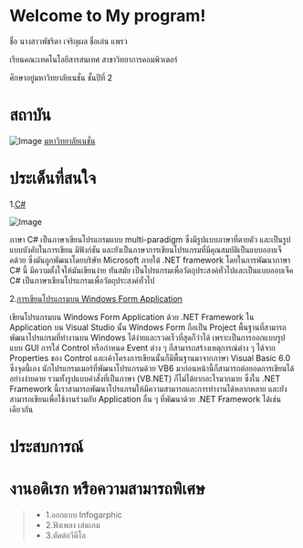 # Welcome to My program!

ชื่อ นางสาวพัชริดา  เจริญผล ชื่อเล่น แพรว

เรียนคณะเทคโนโลยีสารสนเทศ สาขาวิทยาการคอมพิวเตอร์

ศึกษาอยู่มหาวิทยาลัยเนชั่น ชั้นปีที่ 2

# สถาบัน


![Image](https://raw.githubusercontent.com/thaiall/programming-page/master/Nation_University_Logo.png)
[มหาวิทยาลัยเนชั่น](http://www.nation.ac.th)

# ประเด็นที่สนใจ

1.[C#](http://marcuscode.com/lang/csharp/introduction)

![Image](http://malvastyle.com/wp-content/uploads/2016/12/C-programming-language.jpg)

ภาษา C# เป็นภาษาเขียนโปรแกรมแบบ multi-paradigm ซึ่งมีรูปแบบภาษาที่ตายตัว และเป็นรูปแบบบังคับในการเขียน มีฟังก์ชัน และยังเป็นภาษาการเขียนโปรแกรมที่มีคุณสมบัติเป็นแบบออบเจ็คด้วย ซึ่งมันถูกพัฒนาโดยบริษัท Microsoft ภายใต้ .NET framework โดยในการพัฒนาภาษา C# นี้ มีความตั้งใจให้มันเขียนง่าย ทันสมัย เป็นโปรแกรมเพื่อวัตถุประสงค์ทั่วไปและเป็นแบบออบเจ็ค C# เป็นภาษาเขียนโปรแกรมเพื่อวัตถุประสงค์ทั่วไป 

2.[การเขียนโปรแกรมบน Windows Form Application](http://www.thaicreate.com/dotnet/c-sharp-dotnet-windows-form-application-winapp.html)

เขียนโปรแกรมบน Windows Form Application ด้วย .NET Framework ใน Application บน Visual Studio นั้น Windows Form ถือเป็น Project พื้นฐานที่สามารถพัฒนาโปรแกรมที่ทำงานบน Windows ได้ง่ายและรวดเร็วที่สุดก็ว่าได้ เพราะเป็นการออกแบบรูปแบบ GUI การใส่ Control หรือกำหนด Event ต่าง ๆ ก็สามารถสร้างเหตุการณ์ต่าง ๆ ได้จาก Properties ของ Control และเค้าโครงการเขียนนั้นก็มีพื้นฐานมาจากภาษา Visual Basic 6.0 ซึ่งจุดนี้เอง นักโปรแกรมเมอร์ที่พัฒนาโปรแกรมด้วย VB6 มาก่อนหน้านี้ก็สามารถต่อยอดการเขียนได้อย่างง่ายดาย รวมทั้งรูปแบบคำสั่งที่เป็นภาษา (VB.NET) ก็ไม่ได้ยากอะไรมากมาย ซึ่งใน .NET Framework นี้เราสามารถพัฒนาโปรแกรมให้มีความสามารถและการทำงานได้หลากหลาย และยังสามารถเขียนเพื่อใช้งานร่วมกับ Application อื่น ๆ ที่พัฒนาด้วย .NET Framework ได้เช่นเดียวกัน

# ประสบการณ์
# งานอดิเรก หรือความสามารถพิเศษ

> - 1.ออกแบบ Infogarphic
> - 2.ฟังเพลง เล่นเกม
> - 3.ตัดต่อวีดีโอ
